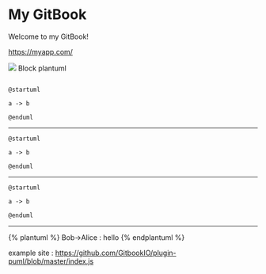 # My GitBook

Welcome to my GitBook!

https://myapp.com/

![](https://www.plantuml.com/plantuml/png/SoWkIImgAStDuNBAJrBGjLDmpCbCJbMmKiX8pSd9vt98pKi1IW80) Block plantuml

```plantuml
```

```plant-uml
@startuml

a -> b

@enduml
```

***

```plantuml
@startuml

a -> b

@enduml
```

***

```puml
@startuml

a -> b

@enduml
```

***

{% plantuml %}
Bob->Alice : hello
{% endplantuml %}


example site : https://github.com/GitbookIO/plugin-puml/blob/master/index.js
